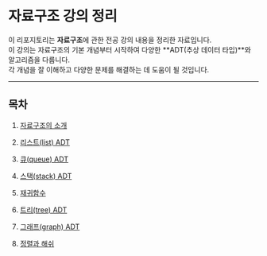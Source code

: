 # 자료구조 강의 정리

이 리포지토리는 **자료구조**에 관한 전공 강의 내용을 정리한 자료입니다.  
이 강의는 자료구조의 기본 개념부터 시작하여 다양한 **ADT(추상 데이터 타입)**와 알고리즘을 다룹니다.  
각 개념을 잘 이해하고 다양한 문제를 해결하는 데 도움이 될 것입니다.

---

## 목차

1. [자료구조의 소개](#자료구조의-소개)  

2. [리스트(list) ADT](#리스트list-adt)

3. [큐(queue) ADT](#큐queue-adt)

4. [스택(stack) ADT](#스택stack-adt)

5. [재귀함수](#재귀함수)

6. [트리(tree) ADT](#트리tree-adt)

7. [그래프(graph) ADT](#그래프graph-adt)

8. [정렬과 해쉬](#정렬과-해쉬)
